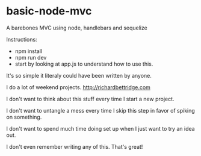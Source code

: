 # basic-node-mvc
A barebones MVC using node, handlebars and sequelize

Instructions:

- npm install
- npm run dev
- start by looking at app.js to understand how to use this.


It's so simple it literaly could have been written by anyone.

I do a lot of weekend projects. http://richardbettridge.com

I don't want to think about this stuff every time I start a new project. 

I don't want to untangle a mess every time I skip this step in favor of spiking on something.

I don't want to spend much time doing set up when I just want to try an idea out.

I don't even remember writing any of this. That's great!
